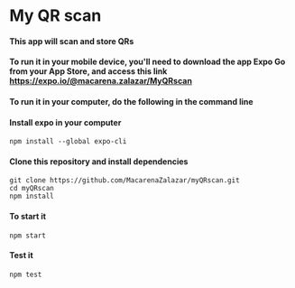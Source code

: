 # My QR scan

#### This app will scan and store QRs 

#### To run it in your mobile device, you'll need to download the app Expo Go from your App Store, and access this link https://expo.io/@macarena.zalazar/MyQRscan

#### To run it in your computer, do the following in the command line

#### Install expo in your computer
```
npm install --global expo-cli
```
#### Clone this repository and install dependencies
```
git clone https://github.com/MacarenaZalazar/myQRscan.git
cd myQRscan
npm install
```
#### To start it
```
npm start
```

#### Test it
```
npm test
```
